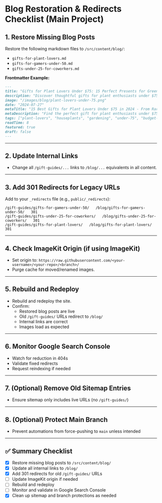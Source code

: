 # Blog Restoration & Redirects Checklist (Main Project)

## 1. Restore Missing Blog Posts

Restore the following markdown files to `/src/content/blog/`:
- `gifts-for-plant-lovers.md`
- `gifts-for-gamers-under-50.md`
- `gifts-under-25-for-coworkers.md`

**Frontmatter Example:**
```markdown
---
title: "Gifts for Plant Lovers Under $75: 15 Perfect Presents for Green Thumbs"
description: "Discover thoughtful gifts for plant enthusiasts under $75, from rare houseplants to stylish plant accessories that will make any green thumb happy."
image: "/images/blog/plant-lovers-under-75.png"
date: "2024-07-27"
metaTitle: "15 Best Gifts for Plant Lovers Under $75 in 2024 - From Rare Plants to Stylish Accessories"
metaDescription: "Find the perfect gift for plant enthusiasts under $75! Discover rare houseplants, stylish planters, care tools, and accessories that every green thumb will love."
tags: ["plant-lovers", "houseplants", "gardening", "under-75", "budget-friendly", "any-occasion"]
readTime: 8
featured: true
draft: false
---
```

---

## 2. Update Internal Links
- Change all `/gift-guides/...` links to `/blog/...` equivalents in all content.

---

## 3. Add 301 Redirects for Legacy URLs
Add to your `_redirects` file (e.g., `public/_redirects`):
```
/gift-guides/gifts-for-gamers-under-50/   /blog/gifts-for-gamers-under-50/   301
/gift-guides/gifts-under-25-for-coworkers/   /blog/gifts-under-25-for-coworkers/   301
/gift-guides/gifts-for-plant-lovers/   /blog/gifts-for-plant-lovers/   301
```

---

## 4. Check ImageKit Origin (if using ImageKit)
- Set origin to: `https://raw.githubusercontent.com/<your-username>/<your-repo>/<branch>/`
- Purge cache for moved/renamed images.

---

## 5. Rebuild and Redeploy
- Rebuild and redeploy the site.
- Confirm:
  - Restored blog posts are live
  - Old `/gift-guides/` URLs redirect to `/blog/`
  - Internal links are correct
  - Images load as expected

---

## 6. Monitor Google Search Console
- Watch for reduction in 404s
- Validate fixed redirects
- Request reindexing if needed

---

## 7. (Optional) Remove Old Sitemap Entries
- Ensure sitemap only includes live URLs (no `/gift-guides/`)

---

## 8. (Optional) Protect Main Branch
- Prevent automations from force-pushing to `main` unless intended

---

## ✅ Summary Checklist
- [x] Restore missing blog posts to `/src/content/blog/`
- [x] Update all internal links to `/blog/`
- [x] Add 301 redirects for old `/gift-guides/` URLs
- [ ] Update ImageKit origin if needed
- [ ] Rebuild and redeploy
- [ ] Monitor and validate in Google Search Console
- [x] Clean up sitemap and branch protections as needed 